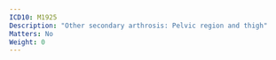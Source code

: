 ```yaml
---
ICD10: M1925
Description: "Other secondary arthrosis: Pelvic region and thigh"
Matters: No
Weight: 0
---
```


